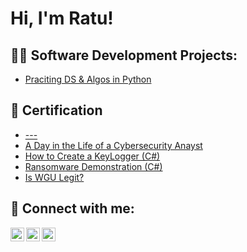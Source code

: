 <h1>Hi, I'm Ratu! <br/>

<h2>👨‍💻 Software Development Projects:</h2>

  - [Praciting DS & Algos in Python](https://github.com/joshmadakor1/Algorithms-Practice)

<h2>📜 Certification</h2>

- [---](https://UC-c1cc6777-aae3-4408-8a69-9390edcc619f.pdf)
- [A Day in the Life of a Cybersecurity Anayst](https://www.youtube.com/watch?v=uHy3oM7NnoU)
- [How to Create a KeyLogger (C#)](https://www.youtube.com/watch?v=N-L9hklSlNk)
- [Ransomware Demonstration (C#)](https://www.youtube.com/watch?v=OfvdQeh79s0)
- [Is WGU Legit?](https://www.youtube.com/watch?v=E2MwRWxDBkA)

<h2> 🤳 Connect with me:</h2>

[<img align="left" alt="Ratuamf | Twitter" width="22px" src="https://cdn.jsdelivr.net/npm/simple-icons@v3/icons/twitter.svg" />][twitter]
[<img align="left" alt="Ratuamf | LinkedIn" width="22px" src="https://cdn.jsdelivr.net/npm/simple-icons@v3/icons/linkedin.svg" />][linkedin]
[<img align="left" alt="Ratuamf | Instagram" width="22px" src="https://cdn.jsdelivr.net/npm/simple-icons@v3/icons/instagram.svg" />][instagram]

[twitter]: https://twitter.com/ratuamf
[instagram]: https://www.instagram.com/ratuanandamutiara/
[linkedin]: https://linkedin.com/in/ratuanandamutiara/

<!--
**joshmadakor1/joshmadakor1** is a ✨ _special_ ✨ repository because its `README.md` (this file) appears on your GitHub profile.

Here are some ideas to get you started:

- 🔭 I’m currently working on ...
- 🌱 I’m currently learning ...
- 👯 I’m looking to collaborate on ...
- 🤔 I’m looking for help with ...
- 💬 Ask me about ...
- 📫 How to reach me: ...
- 😄 Pronouns: ...
- ⚡ Fun fact: ...
-->
